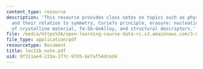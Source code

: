 ```yaml
---
content_type: resource
description: 'This resource provides class notes on topics such as physical properties
  and their relation to symmetry, Curie?s principle, erasure: nucleation and growth
  of crystalline material, Te-Sb-GeAlloy, and structural descriptors.'
file: /media/https%3A/open-learning-course-data-rc.s3.amazonaws.com/3-012-fundamentals-of-materials-science-fall-2005/9f311ae4233a277c9705be7af54dced4_lec21b_note.pdf
file_type: application/pdf
resourcetype: Document
title: lec21b_note.pdf
uid: 9f311ae4-233a-277c-9705-be7af54dced4
---
```

